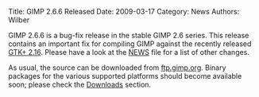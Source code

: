 Title: GIMP 2.6.6 Released
Date: 2009-03-17
Category: News
Authors: Wilber

GIMP 2.6.6 is a bug-fix release in the stable GIMP 2.6 series. This release contains an important fix for compiling GIMP against the recently released [GTK+ 2.16](http://www.gtk.org/). Please have a look at the [NEWS](http://developer.gimp.org/NEWS-2.6) file for a list of other changes.

As usual, the source can be downloaded from [ftp.gimp.org](http://gimp.org/downloads/#mirrors). Binary packages for the various supported platforms should become available soon; please check the [Downloads](http://gimp.org/downloads/) section.
